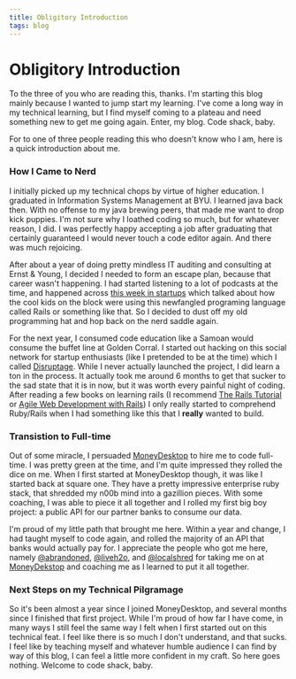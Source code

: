 ```yaml
---
title: Obligitory Introduction
tags: blog
---
```


# Obligitory Introduction

To the three of you who are reading this, thanks. I'm starting this blog
mainly because I wanted to jump start my learning. I've come a long way
in my technical learning, but I find myself coming to a plateau and need
something new to get me going again. Enter, my blog. Code shack, baby.

For to one of three people reading this who doesn't know who I am, here
is a quick introduction about me.

### How I Came to Nerd

I initially picked up my technical chops by virtue of higher education.
I graduated in Information Systems Management at BYU. I learned java back then. With
no offense to my java brewing peers, that made me want to drop kick puppies.
I'm not sure why I loathed coding so much, but for whatever reason, I
did. I was perfectly happy accepting a job after graduating that
certainly guaranteed I would never touch a code editor again. And there
was much rejoicing. 

After about a year of doing pretty mindless IT auditing and consulting
at Ernst & Young, I decided I needed to form an escape plan, because
that career wasn't happening. I had started listening to a lot of
podcasts at the time, and happened across [this week in startups](
http://thisweekinstartups.com) which talked about how the cool kids on
the block were using this newfangled programing language called Rails or
something like that. So I decided to dust off my old programming hat and hop back
on the nerd saddle again.

For the next year, I consumed code education like a Samoan would consume
the buffet line at Golden Corral. I started out hacking on this social
network for startup enthusiasts (like I pretended to be at the time)
which I called [Disruptage](https://github.com/nelsonwittwer/disrupt).
While I never actually launched the project, I did learn a ton in the
process. It actually took me around 6 months to get that sucker to the
sad state that it is in now, but it was worth every painful night of
coding. After reading a few books on learning rails (I recommend [The
Rails Tutorial](http://ruby.railstutorial.org/) or [Agile Web
Development with
Rails](http://pragprog.com/book/rails4/agile-web-development-with-rails-4))
I only really started to comprehend Ruby/Rails when I had something like
this that I **really** wanted to build.

### Transistion to Full-time 
Out of some miracle, I persuaded [MoneyDesktop](http://moneydesktop.com)
to hire me to code full-time. I was pretty green at the time, and I'm
quite impressed they rolled the dice on me. When I first started at
MoneyDesktop though, it was like I started back at square one. They have a
pretty impressive enterprise ruby stack, that shredded my n00b mind into a
gazillion pieces. With some coaching, I was able to piece it all
together and I rolled my first big boy project: a public API for our
partner banks to consume our data.

I'm proud of my little path that brought me here. Within a year and
change,  I had
taught myself to code again, and rolled the majority of an API that
banks would actually pay for. I appreciate the people who got me here,
namely [@abrandoned](https://twitter.com/abrandoned), 
[@liveh2o](https://twitter.com/liveh2o), and
[@localshred](https://twitter.com/localshred) for taking me on at
[MoneyDekstop](http://moneydesktop.com) and coaching me as I learned to
put it all together.

### Next Steps on my Technical Pilgramage
So it's been almost a year since I joined MoneyDesktop, and several
months since I finished that first project.
While I'm proud of how far I have come, in many ways I still feel the
same way I felt when I first started out on this technical feat. I feel
like there is so much I don't understand, and that sucks. I feel like by
teaching myself and whatever humble audience I can find by way of this
blog, I can feel a little more confident in my craft. So here goes
nothing. Welcome to code shack, baby.
